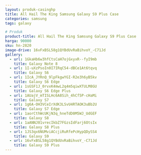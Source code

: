 ```yaml
---
layout: produk-casinghp
title: All Hail The King Samsung Galaxy S9 Plus Case
categories: samsung
tags: galaxy

# Produk
product-title: All Hail The King Samsung Galaxy S9 Plus Case
harga: 90000
sku: hn-2820
image-drive: 16vFxBSL58g1QYBdUvRaBihvoY_-C71Jd
gallery:
  - url: 1GkaHb6w3hfCtsCaH7ojGxyxR--fyI9mb
    title: Galaxy Note 8
  - url: 1I-uXzPsoIn0I7IRqC54-dBCe1At6tqvq
    title: Galaxy S6
  - url: 1IcA_JYRnQ_9lpFkgwYGI-R2e3h6yB5kv
    title: Galaxy S6 Edge
  - url: 1sGSF1J_0rvxK4mwL2q4m5qiwXTULM8GU
    title: Galaxy S6 Edge Plus
  - url: 1AUajV_mTISLHc6A8Sih_4hCf5P-cHaMi
    title: Galaxy S7
  - url: 1g6A-OH3VCeIrXdK3LSvU4RTAOK3uBb2U
    title: Galaxy S7 Edge
  - url: 1aorCthWcUKjN3q_hneTdD0M5WJ_UdGEF
    title: Galaxy S8
  - url: 1aANNJ01vrecIkbZ7FGzsIdFarj6OtsIx
    title: Galaxy S8 Plus
  - url: 1JS3qx6NUMviACcjiRuRfePcHypQDySS4
    title: Galaxy S9
  - url: 16vFxBSL58g1QYBdUvRaBihvoY_-C71Jd
    title: Galaxy S9 Plus
---
```

